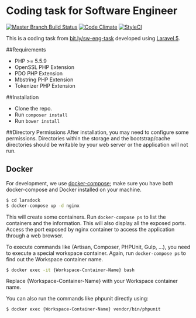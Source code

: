 Coding task for Software Engineer
===================================
[![Master Branch Build Status](https://travis-ci.org/ojhaujjwal/coding-task.svg?branch=master)](http://travis-ci.org/ojhaujjwal/coding-task)
[![Code Climate](https://codeclimate.com/github/ojhaujjwal/coding-task/badges/gpa.svg)](https://codeclimate.com/github/ojhaujjwal/coding-task)
[![StyleCI](https://styleci.io/repos/63389061/shield)](https://styleci.io/repos/63389061)

This is a coding task from [bit.ly/sw-eng-task](bit.ly/sw-eng-task) developed using [Laravel 5](https://laravel.com/docs/5.2).

##Requirements
* PHP >= 5.5.9
* OpenSSL PHP Extension
* PDO PHP Extension
* Mbstring PHP Extension
* Tokenizer PHP Extension

##Installation
* Clone the repo.
* Run `composer install`
* Run `bower install`

##Directory Permissions
After installation, you may need to configure some permissions. Directories within the storage and the bootstrap/cache directories should be writable by your web server or the application will not run.

## Docker

For development, we use [docker-compose](https://docs.docker.com/compose/);
make sure you have both docker-compose and Docker installed on your machine.

```bash
$ cd laradock
$ docker-compose up -d nginx
```

This will create some containers. Run `docker-compose ps` to list the containers and the information. This will also display all the exposed ports. Access the port exposed by nginx container to access the application through a web browser.

To execute commands like (Artisan, Composer, PHPUnit, Gulp, ...), you need to execute a special workspace container. Again, run `docker-compose ps` to find out the Workspace container name.

```bash
$ docker exec -it {Workspace-Container-Name} bash
```

Replace {Workspace-Container-Name} with your Workspace container name. 

You can also run the commands like phpunit directly using:

```bash
$ docker exec {Workspace-Container-Name} vendor/bin/phpunit
```
